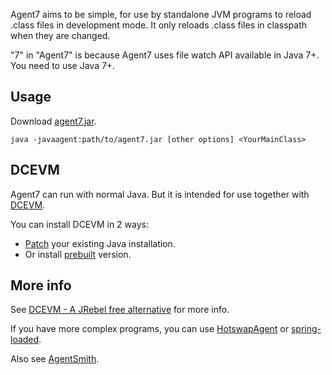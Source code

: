 Agent7 aims to be simple, for use by standalone JVM programs to reload .class
files in development mode. It only reloads .class files in classpath when they
are changed.

"7" in "Agent7" is because Agent7 uses file watch API available in Java 7+.
You need to use Java 7+.

## Usage

Download [agent7.jar](https://github.com/xitrum-framework/agen7/releases/download/v1.0/agent7-1.0.jar).

```
java -javaagent:path/to/agent7.jar [other options] <YourMainClass>
```

## DCEVM

Agent7 can run with normal Java. But it is intended for use together with
[DCEVM](https://github.com/dcevm/dcevm).

You can install DCEVM in 2 ways:
* [Patch](https://github.com/dcevm/dcevm/releases) your existing Java installation.
* Or install [prebuilt](http://dcevm.nentjes.com/) version.

## More info

See [DCEVM - A JRebel free alternative](http://javainformed.blogspot.jp/2014/01/jrebel-free-alternative.html)
for more info.

If you have more complex programs, you can use
[HotswapAgent](https://github.com/HotswapProjects/HotswapAgent) or
[spring-loaded](https://github.com/spring-projects/spring-loaded).

Also see [AgentSmith](https://github.com/ffissore/agentsmith).
